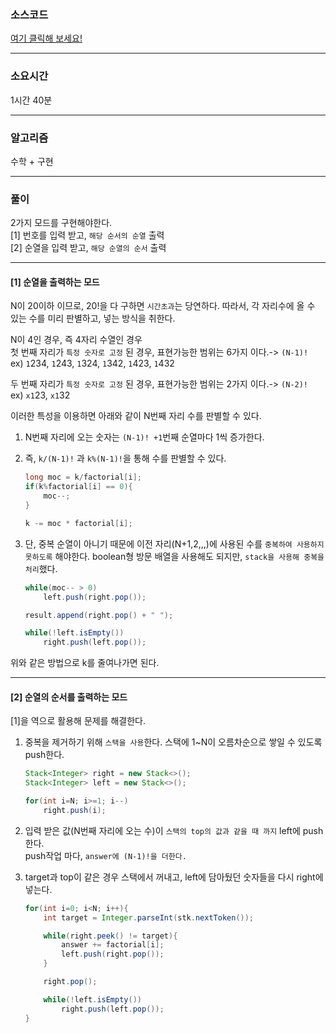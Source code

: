 ### 소스코드
[여기 클릭해 보세요!](https://github.com/BE-Archive/Algorithm-Study/blob/main/wnso-kim/Week_04/BOJ_1722_순열의순서/BOJ_1722_순열의순서.java)

---
### 소요시간
1시간 40분

---
### 알고리즘
수학 + 구현

---
### 풀이
2가지 모드를 구현해야한다.<br>
[1] 번호를 입력 받고, `해당 순서의 순열` 출력 <br>
[2] 순열을 입력 받고, `해당 순열의 순서` 출력

---
#### [1] 순열을 출력하는 모드
N이 20이하 이므로, 20!을 다 구하면 `시간초과`는 당연하다. 따라서, 각 자리수에 올 수 있는 수를 미리 판별하고, 넣는 방식을 취한다.<br>

N이 4인 경우, 즉 4자리 수열인 경우<br>
첫 번째 자리가 `특정 숫자로 고정` 된 경우, 표현가능한 범위는 6가지 이다.-> `(N-1)!` <br>
ex) `1`234, `1`243, `1`324, `1`342, `1`423, `1`432

두 번째 자리가 `특정 숫자로 고정` 된 경우, 표현가능한 범위는 2가지 이다.-> `(N-2)!` <br>
ex) `x1`23, `x1`32

이러한 특성을 이용하면 아래와 같이 N번째 자리 수를 판별할 수 있다.
1. N번째 자리에 오는 숫자는 `(N-1)! +1`번째 순열마다 1씩 증가한다. 

2. 즉, `k/(N-1)!` 과 `k%(N-1)!`을 통해 수를 판별할 수 있다.
    ```java
    long moc = k/factorial[i];
    if(k%factorial[i] == 0){
        moc--;    
    }

    k -= moc * factorial[i];
    ```
3. 단, 중복 순열이 아니기 때문에 이전 자리(N+1,2,,,)에 사용된 수를 `중복하여 사용하지 못하도록` 해야한다. boolean형 방문 배열을 사용해도 되지만, `stack을 사용해 중복을 처리`했다.
    ```java
    while(moc-- > 0)
        left.push(right.pop());

    result.append(right.pop() + " ");

    while(!left.isEmpty())
        right.push(left.pop());
    ```

위와 같은 방법으로 k를 줄여나가면 된다.


---
#### [2] 순열의 순서를 출력하는 모드
[1]을 역으로 활용해 문제를 해결한다.<br>

1. 중복을 제거하기 위해 `스택을 사용`한다. 스택에 1~N이 오름차순으로 쌓일 수 있도록 push한다.
    ```java
    Stack<Integer> right = new Stack<>();
    Stack<Integer> left = new Stack<>();

    for(int i=N; i>=1; i--)
        right.push(i);
    ```
2. 입력 받은 값(N번째 자리에 오는 수)이 `스택의 top의 값과 같을 때 까지` left에 push한다.<br>
push작업 마다, `answer에 (N-1)!을 더한다.`

3. target과 top이 같은 경우 스택에서 꺼내고, left에 담아뒀던 숫자들을 다시 right에 넣는다.
    ```java
    for(int i=0; i<N; i++){
        int target = Integer.parseInt(stk.nextToken());

        while(right.peek() != target){
            answer += factorial[i];
            left.push(right.pop());
        }

        right.pop();

        while(!left.isEmpty())
            right.push(left.pop());
    }
    ```